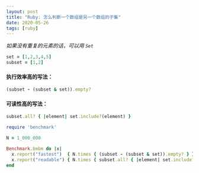 ```yaml
---
layout: post
title: "Ruby: 怎么判断一个数组是另一个数组的子集"
date: 2020-05-26
tags: [ruby]
---
```


*如果没有重复的元素的话，可以用 `Set`*

```ruby
set = [1,2,3,4,5]
subset = [1,2]
```

#### 执行效率高的写法：

```ruby
(subset - (subset & set)).empty?
```

#### 可读性高的写法：

```ruby
subset.all? { |element| set.include?(element) }
```


```ruby
require 'benchmark'

N = 1_000_000

Benchmark.bmbm do |x|
  x.report("fastest")  { N.times { (subset - (subset & set)).empty? } }
  x.report("readable") { N.times { subset.all? { |element| set.include?(element) } } }
end
```